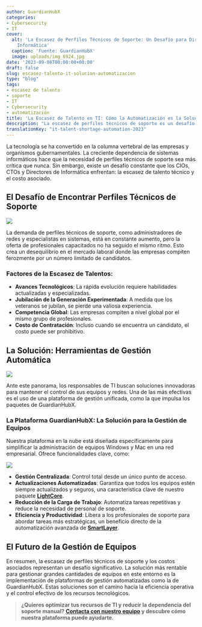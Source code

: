 ```yaml
---
author: GuardianHubX
categories:
- Cybersecurity
- IT
cover:
  alt: 'La Escasez de Perfiles Técnicos de Soporte: Un Desafío para Directores de
    Informática'
  caption: 'Fuente: GuardianHubX'
  image: uploads/img_6924.jpg
date: '2023-09-08T00:00:00+00:00'
draft: false
slug: escasez-talento-it-solucion-automatizacion
type: "blog"
tags:
- escasez de talento
- soporte
- IT
- Cybersecurity
- automatización
title: 'La Escasez de Talento en TI: Cómo la Automatización es la Solución'
description: "La escasez de perfiles técnicos de soporte es un desafío para los CIOs. Descubre cómo las herramientas de gestión automática pueden ser la solución."
translationKey: "it-talent-shortage-automation-2023"
---
```


La tecnología se ha convertido en la columna vertebral de las empresas y organismos gubernamentales. La creciente dependencia de sistemas informáticos hace que la necesidad de perfiles técnicos de soporte sea más crítica que nunca. Sin embargo, existe un desafío constante que los CIOs, CTOs y Directores de Informática enfrentan: la escasez de talento técnico y el costo asociado.

## El Desafío de Encontrar Perfiles Técnicos de Soporte

![](/blog/uploads/img_6926.jpg)

La demanda de perfiles técnicos de soporte, como administradores de redes y especialistas en sistemas, está en constante aumento, pero la oferta de profesionales capacitados no ha seguido el mismo ritmo. Esto crea un desequilibrio en el mercado laboral donde las empresas compiten ferozmente por un número limitado de candidatos.

### Factores de la Escasez de Talentos:

-   **Avances Tecnológicos**: La rápida evolución requiere habilidades actualizadas y especializadas.
-   **Jubilación de la Generación Experimentada**: A medida que los veteranos se jubilan, se pierde una valiosa experiencia.
-   **Competencia Global**: Las empresas compiten a nivel global por el mismo grupo de profesionales.
-   **Costo de Contratación**: Incluso cuando se encuentra un candidato, el costo puede ser prohibitivo.

## La Solución: Herramientas de Gestión Automática

![](/blog/uploads/img_6927.jpg)

Ante este panorama, los responsables de TI buscan soluciones innovadoras para mantener el control de sus equipos y redes. Una de las más efectivas es el uso de una plataforma de gestión unificada, como la que impulsa los paquetes de GuardianHubX.

### La Plataforma GuardianHubX: La Solución para la Gestión de Equipos

Nuestra plataforma en la nube está diseñada específicamente para simplificar la administración de equipos Windows y Mac en una red empresarial. Ofrece funcionalidades clave, como:

![](/blog/uploads/img_6925.jpg)

-   **Gestión Centralizada**: Control total desde un único punto de acceso.
-   **Actualizaciones Automatizadas**: Garantiza que todos los equipos estén siempre actualizados y seguros, una característica clave de nuestro paquete **[LightCore](https://guardianhubx.com/es/lightcore/)**.
-   **Reducción de la Carga de Trabajo**: Automatiza tareas repetitivas y reduce la necesidad de personal de soporte.
-   **Eficiencia y Productividad**: Libera a los profesionales de soporte para abordar tareas más estratégicas, un beneficio directo de la automatización avanzada de **[SmartLayer](https://guardianhubx.com/es/smartlayer/)**.

## El Futuro de la Gestión de Equipos

En resumen, la escasez de perfiles técnicos de soporte y los costos asociados representan un desafío significativo. La solución más rentable para gestionar grandes cantidades de equipos en este entorno es la implementación de plataformas de gestión automatizadas como la de GuardianHubX. Estas soluciones son el camino hacia la eficiencia operativa y el control efectivo de los recursos tecnológicos.

> **¿Quieres optimizar tus recursos de TI y reducir la dependencia del soporte manual?**
> **[Contacta con nuestro equipo](https://guardianhubx.com/es/#contact) y descubre cómo nuestra plataforma puede ayudarte.**